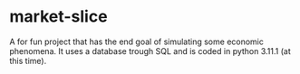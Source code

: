 # market-slice
A for fun project that has the end goal of simulating some economic phenomena. It uses a database trough SQL and is coded in python 3.11.1 (at this time).

